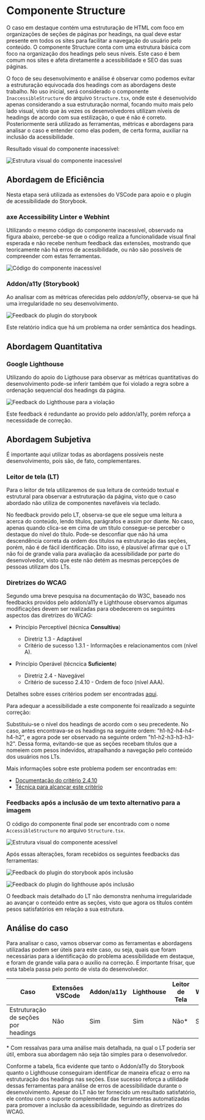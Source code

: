 # Componente Structure

O caso em destaque contém uma estruturação de HTML com foco em organizações de seções de páginas por headings, na qual deve estar presente em todos os sites para facilitar a navegação do usuário pelo conteúdo. O componente Structure conta com uma estrutura básica com foco na organização dos headings pelo seus níveis. Este caso é bem comum nos sites e afeta diretamente a acessibilidade e SEO das suas páginas.

O foco de seu desenvolvimento e análise é observar como podemos evitar a estruturação equivocada dos headings com as abordagens deste trabalho.
No uso inicial, será considerado o componente `InaccessibleStructure` do arquivo `Structure.tsx`, onde este é desenvolvido apenas considerando a sua estruturação normal, focando muito mais pelo lado visual, visto que às vezes os desenvolvedores utilizam níveis de headings de acordo com sua estilização, o que é não é correto. Posteriormente será utilizado as ferramentas, métricas e abordagens para analisar o caso e entender como elas podem, de certa forma, auxiliar na inclusão da acessibilidade.

Resultado visual do componente inacessível:

![Estrutura visual do componente inacessível](../../assets/structure-case/inaccessible-component.png)

## Abordagem de Eficiência

Nesta etapa será utilizada as extensões do VSCode para apoio e o plugin de acessibilidade do Storybook.

### axe Accessibility Linter e Webhint

Utilizando o mesmo código do componente inacessível, observado na figura abaixo, percebe-se que o código realiza a funcionalidade visual final esperada e não recebe nenhum feedback das extensões, mostrando que teoricamente não há erros de acessibilidade, ou não são possíveis de compreender com estas ferramentas.

![Código do componente inacessível](../../assets/structure-case/inaccessible-code.png)

### Addon/a11y (Storybook)

Ao analisar com as métricas oferecidas pelo <i>addon/a11y</i>, observa-se que há uma irregularidade no seu desenvolvimento.

![Feedback do plugin do storybook](../../assets/structure-case/inaccessible-storybook.png)

Este relatório indica que há um problema na order semântica dos headings.

## Abordagem Quantitativa

### Google Lighthouse

Utilizando do apoio do Ligthouse para observar as métricas quantitativas do desenvolvimento pode-se inferir também que foi violado a regra sobre a ordenação sequencial dos headings da página.

![Feedback do Lighthouse para a violação](../../assets/structure-case/inaccessible-lighthouse.png)

Este feedback é redundante ao provido pelo addon/a11y, porém reforça a necessidade de correção.

## Abordagem Subjetiva

É importante aqui utilizar todas as abordagens possíveis neste desenvolvimento, pois são, de fato, complementares.

### Leitor de tela (LT)

Para o leitor de tela utilizaremos de sua leitura de conteúdo textual e estrutural para observar a estruturação da página, visto que o caso abordado não utiliza de componentes navefáveis via teclado.

No feedback provido pelo LT, observa-se que ele segue uma leitura a acerca do conteúdo, lendo títulos, parágrafos e assim por diante. No caso, apenas quando clica-se em cima de um título consegue-se perceber o destaque do nível do título.
Pode-se desconfiar que não há uma descendência correta da ordem dos títulos na estruturação das seções, porém, não é de fácil identificação. Dito isso, é plausível afirmar que o LT não foi de grande valia para avaliação da acessibilidade por parte do desenvolvedor, visto que este não detém as mesmas percepções de pessoas utilizam dos LTs.

### Diretrizes do WCAG

Segundo uma breve pesquisa na documentação do W3C, baseado nos feedbacks providos pelo addon/a11y e Lighthouse observamos algumas modificações devem ser realizadas para obedecerem os seguintes aspectos das diretrizes do WCAG:

- Princípio Perceptível (técnica <b>Consultiva</b>)

  - Diretriz 1.3 - Adaptável
  - Critério de sucesso 1.3.1 - Informações e relacionamentos com (nível A).

- Princípio Operável (técncica <b>Suficiente</b>)

  - Diretriz 2.4 - Navegável
  - Critério de sucesso 2.4.10 - Ordem de foco (nível AAA).

Detalhes sobre esses critérios podem ser encontradas <a href="https://www.w3.org/TR/WCAG22" aria-label="Diretrizes do WCAG sobre as diretrizes">aqui</a>.

Para adequar a acessibilidade a este componente foi reaalizado a seguinte correção:

Substituiu-se o nível dos headings de acordo com o seu precedente. No caso, antes encontrava-se os headings na seguinte ordem: "h1-h2-h4-h4-h4-h2", e agora pode ser observado na seguinte ordem "h1-h2-h3-h3-h3-h2". Dessa forma, evitando-se que as seções recebam títulos que a nomeiem com pesos indevidos, atrapalhando a navegação pelo conteúdo dos usuários nos LTs.

Mais informações sobre este problema podem ser encontradas em:

- <a href="https://www.w3.org/WAI/WCAG22/Understanding/section-headings.html">Documentação do critério 2.4.10</a>
- <a href="https://www.w3.org/WAI/WCAG22/Techniques/general/G141">Técnica para alcançar este critério</a>

### Feedbacks após a inclusão de um texto alternativo para a imagem

O código do componente final pode ser encontrado com o nome `AccessibleStructure` no arquivo `Structure.tsx`.

![Estrutura visual do componente acessível](../../assets/structure-case/accessible-component.png)

Após essas alterações, foram recebidos os seguintes feedbacks das ferramentas:

![Feedback do plugin do storybook após inclusão](../../assets/structure-case/accessible-storybook.png)

![Feedback do plugin do lighthouse após inclusão](../../assets/structure-case/accessible-lighthouse.png)

O feedback mais detalhado do LT não demonstra nenhuma irregularidade ao avançar o conteúdo entre as seções, visto que agora os títulos contém pesos satisfatórios em relação a sua estrutura.

## Análise do caso

Para analisar o caso, vamos observar como as ferramentas e abordagens utilizadas podem ser úteis para este caso, ou seja, quais que foram necessárias para a identificação do problema acessibilidade em destaque, e foram de grande valia para o auxílio na correção. É importante frisar, que esta tabela passa pelo ponto de vista do desenvolvedor.

| Caso                                | Extensões VSCode | Addon/a11y | Lighthouse | Leitor de Tela | WCAG |
| ----------------------------------- | ---------------- | ---------- | ---------- | -------------- | ---- |
| Estruturação de seções por headings | Não              | Sim        | Sim        | Não\*          | Sim  |

\* Com ressalvas para uma análise mais detalhada, na qual o LT poderia ser útil, embora sua abordagem não seja tão simples para o desenvolvedor.

Conforme a tabela, fica evidente que tanto o Addon/a11y do Storybook quanto o Lighthouse conseguiram identificar de maneira eficaz o erro na estruturação dos headings nas seções. Esse sucesso reforça a utilidade dessas ferramentas para análise de erros de acessibilidade durante o desenvolvimento. Apesar do LT não ter fornecido um resultado satisfatório, ele contou com o suporte complementar das ferramentas automatizadas para promover a inclusão da acessibilidade, seguindo as diretrizes do WCAG.
